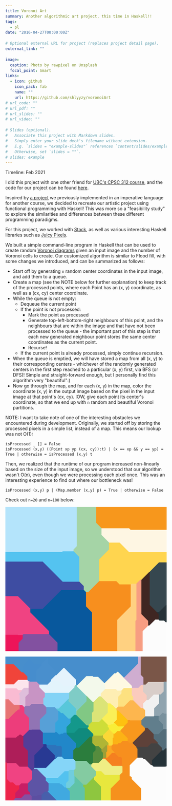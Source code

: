 ```yaml
---
title: Voronoi Art
summary: Another algorithmic art project, this time in Haskell!!
tags:
  - pl
date: "2016-04-27T00:00:00Z"

# Optional external URL for project (replaces project detail page).
external_link: ""

image:
  caption: Photo by rawpixel on Unsplash
  focal_point: Smart
links:
  - icon: github
    icon_pack: fab
    name: ""
    url: https://github.com/shlyyzy/voronoiArt
# url_code: ""
# url_pdf: ""
# url_slides: ""
# url_video: ""

# Slides (optional).
#   Associate this project with Markdown slides.
#   Simply enter your slide deck's filename without extension.
#   E.g. `slides = "example-slides"` references `content/slides/example-slides.md`.
#   Otherwise, set `slides = ""`.
# slides: example
---
```


Timeline: Feb 2021

I did this project with one other friend for [UBC's CPSC 312 course](https://courses.students.ubc.ca/cs/courseschedule?pname=subjarea&tname=subj-course&dept=CPSC&course=312), and the code for our project can be found [here](https://github.com/shlyyzy/voronoiArt/tree/main).

Inspired by [a project](https://gokce-dilek.netlify.app/project/floodfill/) we previously implemented in an imperative language for another course, we decided to recreate our artistic project using functional programming with Haskell! This was more so a "feasibility study" to explore the similarities and differences between these different programming paradigms.

For this project, we worked with [Stack](https://github.com/commercialhaskell/stack), as well as various interesting Haskell libraries such as [Juicy Pixels](https://hackage.haskell.org/package/JuicyPixels-3.3.5/docs/Codec-Picture.html).

We built a simple command-line program in Haskell that can be used to create random [Voronoi diagrams](https://en.wikipedia.org/wiki/Voronoi_diagram) given an input image and the number of Voronoi cells to create. Our customized algorithm is similar to Flood fill, with some changes we introduced, and can be summarized as follows:

- Start off by generating `n` random center coordinates in the input image, and add them to a queue.
- Create a map (see the NOTE below for further explanation) to keep track of the processed points, where each Point has an (x, y) coordinate, as well as a (cx, cy) center coordinate.
- While the queue is not empty:
  - Dequeue the current point
  - If the point is not processed:
    - Mark the point as processed
    - Generate top-left-bottom-right neighbours of this point, and the neighbours that are within the image and that have not been processed to the queue - the important part of this step is that each new generated neighbour point stores the same center coordinates as the current point.
    - Recurse!
  - If the current point is already processed, simply continue recursion.
- When the queue is emptied, we will have stored a map from all (x, y) to their corresponding centers - whichever of the randomly generated centers in the first step reached to a particular (x, y) first, via BFS (or DFS)! Simple and straight-forward enough, but I personally find this algorithm very "beautiful":)
- Now go through the map, and for each (x, y) in the map, color the coordinate (x, y) in the output image based on the pixel in the input image at that point's (cx, cy). IOW, give each point its center's coordinate, so that we end up with `n` random and beautiful Voronoi partitions.

NOTE: I want to take note of one of the interesting obstacles we encountered during development. Originally, we started off by storing the processed pixels in a simple list, instead of a map. This means our lookup was not O(1):

```
isProcessed _ [] = False
isProcessed (x,y) ((Point xp yp (cx, cy)):t) | (x == xp && y == yp) = True | otherwise = isProcessed (x,y) t
```

Then, we realized that the runtime of our program increased non-linearly based on the size of the input image, so we understood that our algorithm wasn't O(n), even though we were processing each pixel once. This was an interesting experience to find out where our bottleneck was!

```
isProcessed (x,y) p | (Map.member (x,y) p) = True | otherwise = False
```

Check out `n=20` and `n=100` below:

![n=20](img2-20.jpg)

![n=100](img2-100.jpg)
